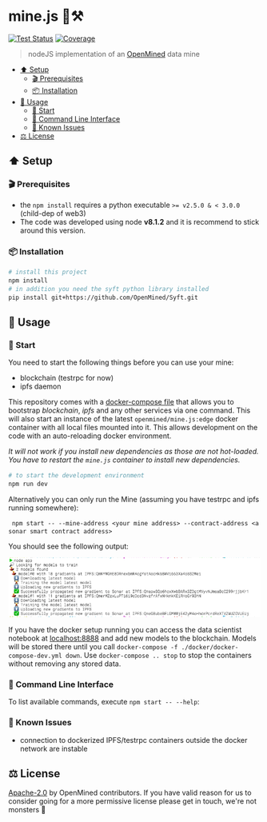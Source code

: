 # mine.js 🗻⚒

[![Test Status](https://img.shields.io/travis/OpenMined/mine.js/master.svg?style=flat-square)](https://travis-ci.org/OpenMined/mine.js)
[![Coverage](https://img.shields.io/codecov/c/github/OpenMined/mine.js/master.svg?style=flat-square)](https://codecov.io/gh/OpenMined/Mine.js)

> nodeJS implementation of an [OpenMined](http://openmined.org) data mine

- [⬆️ Setup](#-setup)
    - [🎬 Prerequisites](#-prerequisites)
    - [📦 Installation](#-installation)
- [🏃 Usage](#-usage)
    - [🏁 Start](#-start)
    - [🌙 Command Line Interface](#-command-line-interface)
    - [🐞 Known Issues](#-known-issues)
- [⚖️ License](#-license)

## ⬆️ Setup

### 🎬 Prerequisites

* the `npm install` requires a python executable `>= v2.5.0 & < 3.0.0` (child-dep of web3)
* The code was developed using node **v8.1.2** and it is recommend to stick around this version.

### 📦 Installation

```sh
# install this project
npm install
# in addition you need the syft python library installed
pip install git+https://github.com/OpenMined/Syft.git
```

## 🏃 Usage

### 🏁 Start

You need to start the following things before you can use your mine:
* blockchain (testrpc for now)
* ipfs daemon

This repository comes with a [docker-compose file](.docker/docker-compose-dev.yml) that allows you to bootstrap _blockchain_, _ipfs_ and any other services via one command. This will also start an instance of the latest `openmined/mine.js:edge` docker container with all local files mounted into it.
This allows development on the code with an auto-reloading docker environment.

_It will not work if you install new dependencies as those are not hot-loaded. You have to restart the `mine.js` container to install new dependencies._

```sh
# to start the development environment
npm run dev
```

Alternatively you can only run the Mine (assuming you have testrpc and ipfs running somewhere):

```
 npm start -- --mine-address <your mine address> --contract-address <a sonar smart contract address>
```

You should see the following output:

![mine logs](stdout_progress.png)

If you have the docker setup running you can access the data scientist notebook at [localhost:8888](http://localhost:8888/notebooks/Sonar%20-%20Decentralized%20Model%20Training%20Simulation%20(local%20blockchain).ipynb) and add new models to the blockchain.
Models will be stored there until you call `docker-compose -f ./docker/docker-compose-dev.yml down`. Use `docker-compose .. stop` to stop the containers without removing any stored data.

### 🌙 Command Line Interface

To list available commands, execute `npm start -- --help`:

### 🐞 Known Issues

* connection to dockerized IPFS/testrpc containers outside the docker network are instable

## ⚖️ License

[Apache-2.0](https://github.com/OpenMined/mine.js/blob/master/LICENSE) by OpenMined contributors. If you have valid reason for us to consider going for a more permissive license please get in touch, we're not monsters 👾
